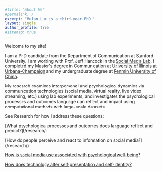 ```yaml
---
#title: "About Me"
#permalink: /
excerpt: "Mufan Luo is a third-year PhD "
layout: single
author_profile: true
#sitemap: true
---
```

Welcome to my site!

I am a PhD candidate from the Department of Communication at Stanford University. I am working with Prof. Jeff Hancock in the [Social Media Lab](sml.stanford.edu). I completed my Master's degree in Communication at [University of Illinois at Urbana-Champaign](https://communication.illinois.edu/) and my undergraduate degree at [Renmin University of China](http://jcr.ruc.edu.cn/en/).

My research examines interpersonal and psychological dynamics via communication technologies (social media, virtual reality, live video streaming, etc.) using lab experiments, and investigates the psychological processes and outcomes language can reflect and impact using computational methods with large-scale datasets.

See Research for how I address these questions:

[What psychological processes and outcomes does language reflect and predict?](/research/<a name="What psychological processes and outcomes does language reflect and predict?"></a>)

[How do people perceive and react to information on social media?](/research/<a name="How do people perceive and react to information on social media?"></a>)

[How is social media use associated with psychological well-being?](/research/)

[How does technology alter self-presentation and self-identity?](/research)
